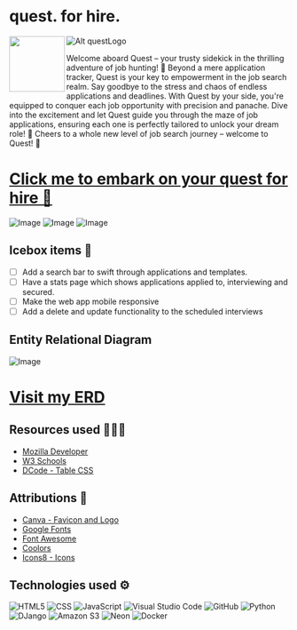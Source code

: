 # quest. for hire.

![Alt questLogo](https://i.imgur.com/L3zNmfz.png)
<img align="left" width="100" height="100" src="https://i.imgur.com/L3zNmfz.png">

Welcome aboard Quest – your trusty sidekick in the thrilling adventure of job hunting! 🚀 Beyond a mere application tracker, Quest is your key to empowerment in the job search realm. Say goodbye to the stress and chaos of endless applications and deadlines. With Quest by your side, you're equipped to conquer each job opportunity with precision and panache. Dive into the excitement and let Quest guide you through the maze of job applications, ensuring each one is perfectly tailored to unlock your dream role! 🌟 Cheers to a whole new level of job search journey – welcome to Quest! 🎉


# [Click me to embark on your quest for hire 🌟](https://leet-code-buddy.fly.dev/)


![Image](https://i.imgur.com/9Gf6LeR.png)
![Image](https://i.imgur.com/1iJeNsM.png)
![Image](https://i.imgur.com/XgAJb1V.png)


## Icebox items 🧊
- [ ] Add a search bar to swift through applications and templates.
- [ ] Have a stats page which shows applications applied to, interviewing and secured.
- [ ] Make the web app mobile responsive
- [ ] Add a delete and update functionality to the scheduled interviews

## Entity Relational Diagram
![Image](https://i.imgur.com/U5sjlAY.png)
# [Visit my ERD](https://whimsical.com/jobtracker-3uz6gVntBdN89Kkx3KbJEn)

## Resources used 👩🏽‍💻
- [Mozilla Developer](https://developer.mozilla.org/en-US/)
- [W3 Schools](https://www.w3schools.com/css/css_table.asp)
- [DCode - Table CSS](https://www.youtube.com/watch?v=biI9OFH6Nmg)

## Attributions 🛟
- [Canva - Favicon and Logo](https://www.canva.com/)
- [Google Fonts](https://fonts.google.com/)
- [Font Awesome](https://fontawesome.com/)
- [Coolors](https://coolors.co/palettes/trending)
- [Icons8 - Icons](https://icons8.com/icon/set/create/group-ui)

## Technologies used ⚙️
![HTML5](https://img.shields.io/badge/html5-%23E34F26.svg?style=for-the-badge&logo=html5&logoColor=white)
![CSS](https://img.shields.io/badge/CSS-239120?&style=for-the-badge&logo=css3&logoColor=white)
![JavaScript](https://img.shields.io/badge/javascript-%23323330.svg?style=for-the-badge&logo=javascript&logoColor=%23F7DF1E)
![Visual Studio Code](https://img.shields.io/badge/Visual%20Studio%20Code-0078d7.svg?style=for-the-badge&logo=visual-studio-code&logoColor=white)
![GitHub](https://img.shields.io/badge/GitHub-100000?style=for-the-badge&logo=github&logoColor=white)
![Python](https://img.shields.io/badge/Python-3776AB?style=for-the-badge&logo=python&logoColor=white)
![DJango](https://img.shields.io/badge/Django-092E20?style=for-the-badge&logo=django&logoColor=white)
![Amazon S3](https://img.shields.io/badge/Amazon_AWS-FF9900?style=for-the-badge&logo=amazonaws&logoColor=white)
![Neon](https://img.shields.io/badge/PostgreSQL-316192?style=for-the-badge&logo=postgresql&logoColor=white)
![Docker](https://img.shields.io/badge/docker-%230db7ed.svg?style=for-the-badge&logo=docker&logoColor=white)